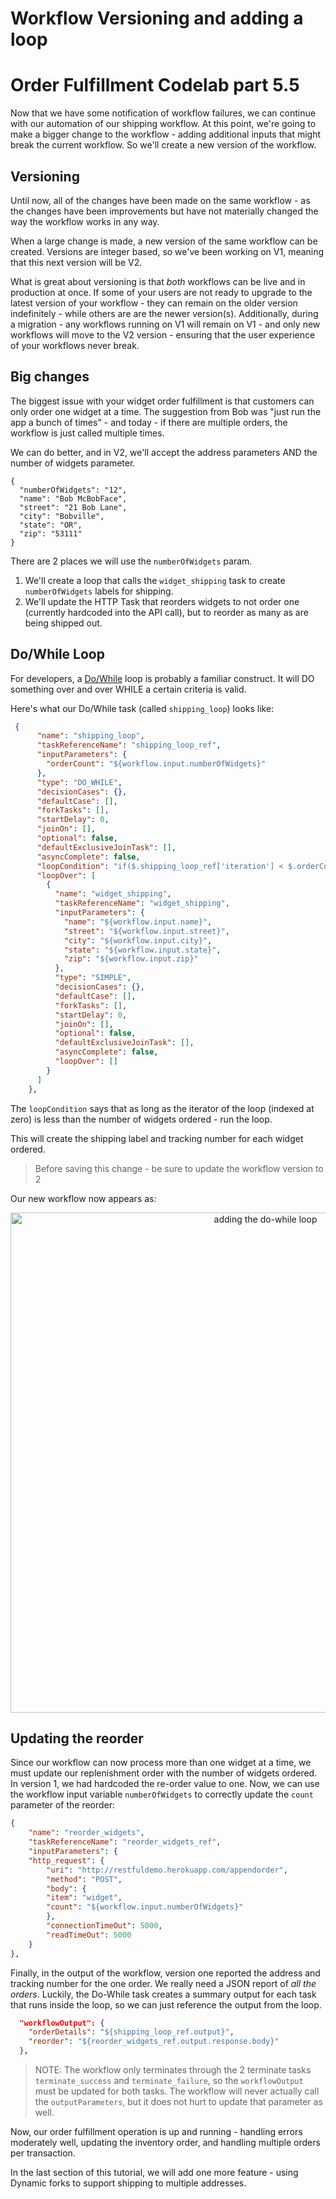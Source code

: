 # Workflow Versioning and adding a loop
# Order Fulfillment Codelab part 5.5


Now that we have some notification of workflow failures, we can continue with our automation of our shipping workflow.  At this point, we're going to make a bigger change to the workflow - adding additional inputs that might break the current workflow.  So we'll create a new version of the workflow.

## Versioning

Until now, all of the changes have been made on the same workflow - as the changes have been improvements but have not materially changed the way the workflow works in any way.

When a large change is made, a new version of the same workflow can be created.  Versions are integer based, so we've been working on V1, meaning that this next version will be V2.   

What is great about versioning is that *both* workflows can be live and in production at once. If some of your users are not ready to upgrade to the latest version of your workflow - they can remain on the older version indefinitely - while others are are the newer version(s).  Additionally, during a migration - any workflows running on V1 will remain on V1 - and only new workflows will move to the V2 version - ensuring that the user experience of your workflows never break.


## Big changes

The biggest issue with your widget order fulfillment is that customers can only order one widget at a time. The suggestion from Bob was "just run the app a bunch of times" - and today - if there are multiple orders, the workflow is just called multiple times.  

We can do better, and in V2, we'll accept the address parameters AND the number of widgets parameter.

```
{
  "numberOfWidgets": "12",
  "name": "Bob McBobFace",
  "street": "21 Bob Lane",
  "city": "Bobville",
  "state": "OR",
  "zip": "53111"
}
```

There are 2 places we will use the ```numberOfWidgets``` param.  

1. We'll create a loop that calls the ```widget_shipping``` task to create ```numberOfWidgets``` labels for shipping.
2. We'll update the HTTP Task that reorders widgets to not order one (currently hardcoded into the API call), but to reorder as many as are being shipped out.

## Do/While Loop
For developers, a [Do/While](/content/docs/reference-docs/do-while-task) loop is probably a familiar construct.  It will DO something over and over WHILE a certain criteria is valid.

Here's what our Do/While task (called ```shipping_loop```) looks like:

```json
 {
      "name": "shipping_loop",
      "taskReferenceName": "shipping_loop_ref",
      "inputParameters": {
        "orderCount": "${workflow.input.numberOfWidgets}"
      },
      "type": "DO_WHILE",
      "decisionCases": {},
      "defaultCase": [],
      "forkTasks": [],
      "startDelay": 0,
      "joinOn": [],
      "optional": false,
      "defaultExclusiveJoinTask": [],
      "asyncComplete": false,
      "loopCondition": "if($.shipping_loop_ref['iteration'] < $.orderCount) { true; } else { false; }",
      "loopOver": [
        {
          "name": "widget_shipping",
          "taskReferenceName": "widget_shipping",
          "inputParameters": {
            "name": "${workflow.input.name}",
            "street": "${workflow.input.street}",
            "city": "${workflow.input.city}",
            "state": "${workflow.input.state}",
            "zip": "${workflow.input.zip}"
          },
          "type": "SIMPLE",
          "decisionCases": {},
          "defaultCase": [],
          "forkTasks": [],
          "startDelay": 0,
          "joinOn": [],
          "optional": false,
          "defaultExclusiveJoinTask": [],
          "asyncComplete": false,
          "loopOver": []
        }
      ]
    },
```

The ```loopCondition``` says that as long as the iterator of the loop (indexed at zero) is less than the number of widgets ordered - run the loop.

This will create the shipping label and tracking number for each widget ordered.  

> Before saving this change - be sure to update the workflow version to 2

Our new workflow now appears as:

<p align="center"><img src="/content/img/codelab/of5_5_loopworkflow.png" alt="adding the do-while loop" width="800" style={{paddingBottom: 40, paddingTop: 40}} /></p>


## Updating the reorder

Since our workflow can now process more than one widget at a time, we must update our replenishment order with the number of widgets ordered. In version 1, we had hardcoded the re-order value to one.  Now, we can use the workflow input variable ```numberOfWidgets``` to correctly update the ```count``` parameter of the reorder:

```json
{
    "name": "reorder_widgets",
    "taskReferenceName": "reorder_widgets_ref",
    "inputParameters": {
    "http_request": {
        "uri": "http://restfuldemo.herokuapp.com/appendorder",
        "method": "POST",
        "body": {
        "item": "widget",
        "count": "${workflow.input.numberOfWidgets}"
        },
        "connectionTimeOut": 5000,
        "readTimeOut": 5000
    }
},
```

Finally, in the output of the workflow, version one reported the address and tracking number for the one order.  We really need a JSON report of *all the orders*.  Luckily, the Do-While task creates a summary output for each task that runs inside the loop, so we can just reference the output from the loop.

```json
  "workflowOutput": {
    "orderDetails": "${shipping_loop_ref.output}",
    "reorder": "${reorder_widgets_ref.output.response.body}"
  },
```

> NOTE: The workflow only terminates through the 2 terminate tasks ```terminate_success``` and ```terminate_failure```, so the ```workflowOutput``` must be updated for both tasks.  The workflow will never actually call the ```outputParameters```, but it does not hurt to update that parameter as well.


Now, our order fulfillment operation is up and running - handling errors moderately well, updating the inventory order, and handling multiple orders per transaction.

In the last section of this tutorial, we will add one more feature - using Dynamic forks to support shipping to multiple addresses.




